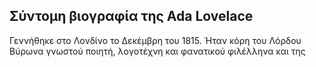 ## Σύντομη βιογραφία της Ada Lovelace

Γεννήθηκε στο Λονδίνο το Δεκέμβρη του 1815. Ήταν κόρη του Λόρδου Βύρωνα γνωστού ποιητή, λογοτέχνη και φανατικού φιλέλληνα και της
